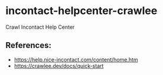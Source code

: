 # incontact-helpcenter-crawlee
Crawl Incontact Help Center

## References:
- https://help.nice-incontact.com/content/home.htm
- https://crawlee.dev/docs/quick-start